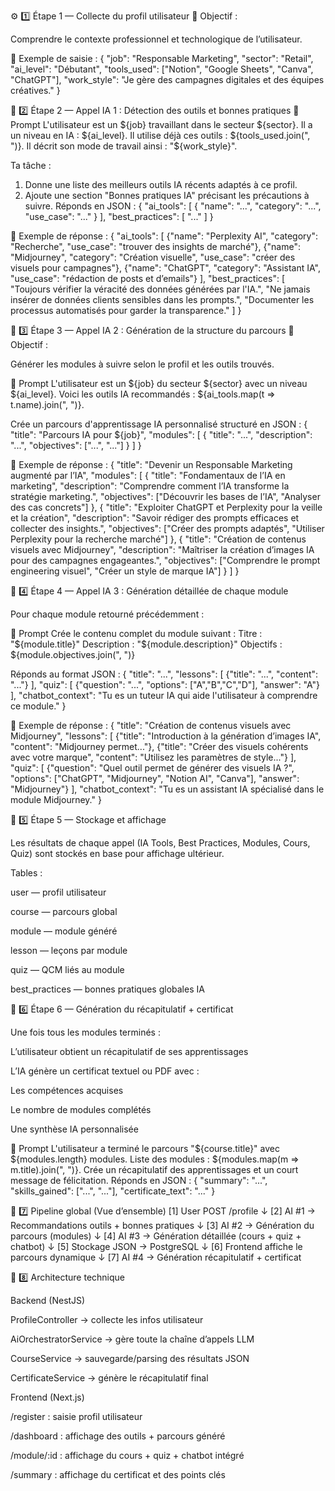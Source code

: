 ⚙️ 1️⃣ Étape 1 — Collecte du profil utilisateur
🎯 Objectif :

Comprendre le contexte professionnel et technologique de l’utilisateur.

🧩 Exemple de saisie :
{
  "job": "Responsable Marketing",
  "sector": "Retail",
  "ai_level": "Débutant",
  "tools_used": ["Notion", "Google Sheets", "Canva", "ChatGPT"],
  "work_style": "Je gère des campagnes digitales et des équipes créatives."
}

🧠 2️⃣ Étape 2 — Appel IA 1 : Détection des outils et bonnes pratiques
🧩 Prompt
L'utilisateur est un ${job} travaillant dans le secteur ${sector}.
Il a un niveau en IA : ${ai_level}.
Il utilise déjà ces outils : ${tools_used.join(", ")}.
Il décrit son mode de travail ainsi : "${work_style}".

Ta tâche :
1. Donne une liste des meilleurs outils IA récents adaptés à ce profil.
2. Ajoute une section "Bonnes pratiques IA" précisant les précautions à suivre.
Réponds en JSON :
{
  "ai_tools": [
    { "name": "...", "category": "...", "use_case": "..." }
  ],
  "best_practices": [
    "..."
  ]
}

🧩 Exemple de réponse :
{
  "ai_tools": [
    {"name": "Perplexity AI", "category": "Recherche", "use_case": "trouver des insights de marché"},
    {"name": "Midjourney", "category": "Création visuelle", "use_case": "créer des visuels pour campagnes"},
    {"name": "ChatGPT", "category": "Assistant IA", "use_case": "rédaction de posts et d’emails"}
  ],
  "best_practices": [
    "Toujours vérifier la véracité des données générées par l'IA.",
    "Ne jamais insérer de données clients sensibles dans les prompts.",
    "Documenter les processus automatisés pour garder la transparence."
  ]
}

🧩 3️⃣ Étape 3 — Appel IA 2 : Génération de la structure du parcours
🎯 Objectif :

Générer les modules à suivre selon le profil et les outils trouvés.

🧩 Prompt
L'utilisateur est un ${job} du secteur ${sector} avec un niveau ${ai_level}.
Voici les outils IA recommandés : ${ai_tools.map(t => t.name).join(", ")}.

Crée un parcours d'apprentissage IA personnalisé structuré en JSON :
{
  "title": "Parcours IA pour ${job}",
  "modules": [
    {
      "title": "...",
      "description": "...",
      "objectives": ["...", "..."]
    }
  ]
}

🧩 Exemple de réponse :
{
  "title": "Devenir un Responsable Marketing augmenté par l’IA",
  "modules": [
    {
      "title": "Fondamentaux de l’IA en marketing",
      "description": "Comprendre comment l’IA transforme la stratégie marketing.",
      "objectives": ["Découvrir les bases de l’IA", "Analyser des cas concrets"]
    },
    {
      "title": "Exploiter ChatGPT et Perplexity pour la veille et la création",
      "description": "Savoir rédiger des prompts efficaces et collecter des insights.",
      "objectives": ["Créer des prompts adaptés", "Utiliser Perplexity pour la recherche marché"]
    },
    {
      "title": "Création de contenus visuels avec Midjourney",
      "description": "Maîtriser la création d’images IA pour des campagnes engageantes.",
      "objectives": ["Comprendre le prompt engineering visuel", "Créer un style de marque IA"]
    }
  ]
}

🧩 4️⃣ Étape 4 — Appel IA 3 : Génération détaillée de chaque module

Pour chaque module retourné précédemment :

🧩 Prompt
Crée le contenu complet du module suivant :
Titre : "${module.title}"
Description : "${module.description}"
Objectifs : ${module.objectives.join(", ")}

Réponds au format JSON :
{
  "title": "...",
  "lessons": [
    {"title": "...", "content": "..."}
  ],
  "quiz": [
    {"question": "...", "options": ["A","B","C","D"], "answer": "A"}
  ],
  "chatbot_context": "Tu es un tuteur IA qui aide l'utilisateur à comprendre ce module."
}

🧩 Exemple de réponse :
{
  "title": "Création de contenus visuels avec Midjourney",
  "lessons": [
    {"title": "Introduction à la génération d’images IA", "content": "Midjourney permet..."},
    {"title": "Créer des visuels cohérents avec votre marque", "content": "Utilisez les paramètres de style..."}
  ],
  "quiz": [
    {"question": "Quel outil permet de générer des visuels IA ?", "options": ["ChatGPT", "Midjourney", "Notion AI", "Canva"], "answer": "Midjourney"}
  ],
  "chatbot_context": "Tu es un assistant IA spécialisé dans le module Midjourney."
}

🧾 5️⃣ Étape 5 — Stockage et affichage

Les résultats de chaque appel (IA Tools, Best Practices, Modules, Cours, Quiz) sont stockés en base pour affichage ultérieur.

Tables :

user — profil utilisateur

course — parcours global

module — module généré

lesson — leçons par module

quiz — QCM liés au module

best_practices — bonnes pratiques globales IA

🧠 6️⃣ Étape 6 — Génération du récapitulatif + certificat

Une fois tous les modules terminés :

L’utilisateur obtient un récapitulatif de ses apprentissages

L’IA génère un certificat textuel ou PDF avec :

Les compétences acquises

Le nombre de modules complétés

Une synthèse IA personnalisée

🧩 Prompt
L'utilisateur a terminé le parcours "${course.title}" avec ${modules.length} modules.
Liste des modules : ${modules.map(m => m.title).join(", ")}.
Crée un récapitulatif des apprentissages et un court message de félicitation.
Réponds en JSON :
{
  "summary": "...",
  "skills_gained": ["...", "..."],
  "certificate_text": "..."
}

🔄 7️⃣ Pipeline global (Vue d’ensemble)
[1] User POST /profile
     ↓
[2] AI #1 → Recommandations outils + bonnes pratiques
     ↓
[3] AI #2 → Génération du parcours (modules)
     ↓
[4] AI #3 → Génération détaillée (cours + quiz + chatbot)
     ↓
[5] Stockage JSON → PostgreSQL
     ↓
[6] Frontend affiche le parcours dynamique
     ↓
[7] AI #4 → Génération récapitulatif + certificat

🧱 8️⃣ Architecture technique

Backend (NestJS)

ProfileController → collecte les infos utilisateur

AiOrchestratorService → gère toute la chaîne d’appels LLM

CourseService → sauvegarde/parsing des résultats JSON

CertificateService → génère le récapitulatif final

Frontend (Next.js)

/register : saisie profil utilisateur

/dashboard : affichage des outils + parcours généré

/module/:id : affichage du cours + quiz + chatbot intégré

/summary : affichage du certificat et des points clés
